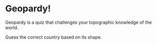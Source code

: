 # Geopardy!

Geopardy is a quiz that challenges your topographic knowledge of the world.

Guess the correct country based on its shape.
